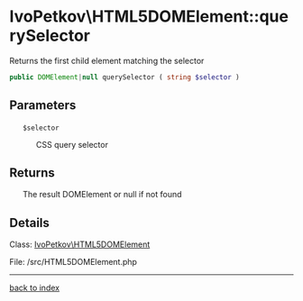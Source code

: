 # IvoPetkov\HTML5DOMElement::querySelector

Returns the first child element matching the selector

```php
public DOMElement|null querySelector ( string $selector )
```

## Parameters

&nbsp;&nbsp;&nbsp;&nbsp;&nbsp;&nbsp;`$selector`

&nbsp;&nbsp;&nbsp;&nbsp;&nbsp;&nbsp;&nbsp;&nbsp;&nbsp;&nbsp;&nbsp;&nbsp;CSS query selector

## Returns

&nbsp;&nbsp;&nbsp;&nbsp;&nbsp;&nbsp;The result DOMElement or null if not found

## Details

Class: [IvoPetkov\HTML5DOMElement](ivopetkov.html5domelement.class.md)

File: /src/HTML5DOMElement.php

---

[back to index](index.md)

